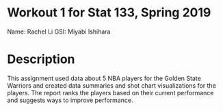 # Workout 1 for Stat 133, Spring 2019

Name: Rachel Li
GSI: Miyabi Ishihara

# Description

This assignment used data about 5 NBA players for the Golden State Warriors and created data summaries and shot chart visualizations for the players. The report ranks the players based on their current performance and suggests ways to improve performance. 
